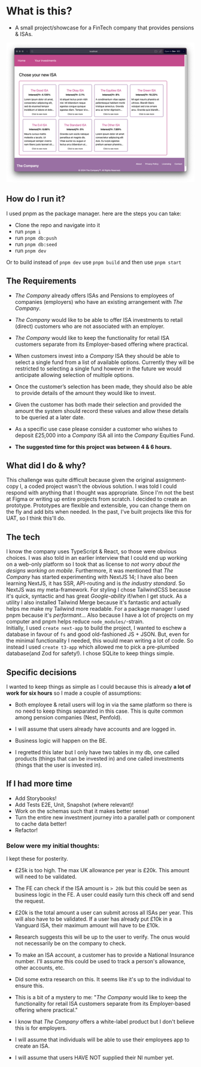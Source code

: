 # What is this?

- A small project/showcase for a FinTech company that provides pensions & ISAs.

![alt text](image.png)

## How do I run it?

I used pnpm as the package manager.
here are the steps you can take:

- Clone the repo and navigate into it
- run `pnpm i`
- run `pnpm db:push`
- run `pnpm db:seed`
- run `pnpm dev`

Or to build instead of `pnpm dev` use `pnpm build` and then use `pnpm start`

## The Requirements

- _The Company_ already offers ISAs and Pensions to employees of companies (employers) who have an existing arrangement with _The Company_.

- _The Company_ would like to be able to offer ISA investments to retail (direct) customers who are not associated with an employer.

- _The Company_ would like to keep the functionality for retail ISA customers separate from its Employer-based offering where practical.

- When customers invest into a _Company_ ISA they should be able to select a single fund from a list of available options. Currently they will be restricted to selecting a single fund however in the future we would anticipate allowing selection of multiple options.

- Once the customer’s selection has been made, they should also be able to provide details of the amount they would like to invest.

- Given the customer has both made their selection and provided the amount the system should record these values and allow these details to be queried at a later date.

- As a specific use case please consider a customer who wishes to deposit £25,000 into a _Company_ ISA all into the _Company_ Equities Fund.

- **The suggested time for this project was between 4 & 6 hours.**

## What did I do & why?

This challenge was quite difficult because given the original assignment-copy I, a coded project wasn't the obvious solution. I was told I could respond with anything that I thought was appropriate. Since I'm not the best at Figma or writing up entire projects from scratch. I decided to create an prototype. Prototypes are flexible and extensible, you can change them on the fly and add bits when needed. In the past, I've built projects like this for UAT, so I think this'll do.

## The tech

I know the company uses TypeScript & React, so those were obvious choices. I was also told in an earlier interview that I could end up working on a web-only platform so I took that as license to _not worry about the designs working on mobile_. Furthermore, it was mentioned that _The Company_ has started experimenting with NextJS 14; I have also been learning NextJS, it has SSR, API-routing and is _the industry standard_. So NextJS was my meta-framework.
For styling I chose TailwindCSS because it's quick, syntactic and has great _Google-ability_ if/when I get stuck. As a utility I also installed Tailwind Merge because it's fantastic and actually helps me make my Tailwind more readable.
For a package manager I used pnpm because it's _performant_... Also because I have a lot of projects on my computer and pnpm helps reduce `node_modules/`-strain.  
Initially, I used `create next-app` to build the project, I wanted to eschew a database in favour of `fs` and good old-fashioned JS + JSON. But, even for the minimal functionality I needed, this would mean writing a lot of code. So instead I used `create t3-app` which allowed me to pick a pre-plumbed database(and Zod for safety!). I chose SQLite to keep things simple.

## Specific decisions

I wanted to keep things as simple as I could because this is already **a lot of work for six hours** so I made a couple of assumptions:

- Both employee & retail users will log in via the same platform so there is no need to keep things separated in this case. This is quite common among pension companies (Nest, Penfold).

- I will assume that users already have accounts and are logged in.

- Business logic will happen on the BE.

- I regretted this later but I only have two tables in my db, one called products (things that can be invested in) and one called investments (things that the user is invested in).

## If I had more time

- Add Storybooks!
- Add Tests E2E, Unit, Snapshot (where relevant)!
- Work on the schemas such that it makes better sense!
- Turn the entire new investment journey into a parallel path or component to cache data better!
- Refactor!

### Below were my initial thoughts:

I kept these for posterity.

- £25k is too high. The max UK allowance per year is £20k. This amount will need to be validated.

- The FE can check if the ISA amount is `> 20k` but this could be seen as business logic in the FE. A user could easily turn this check off and send the request.

- £20k is the total amount a user can submit across all ISAs per year. This will also have to be validated. If a user has already put £10k in a Vanguard ISA, their maximum amount will have to be £10k.

- Research suggests this will be up to the user to verify. The onus would not necessarily be on the company to check.

- To make an ISA account, a customer has to provide a National Insurance number. I'll assume this could be used to track a person's allowance, other accounts, etc.

- Did some extra research on this. It seems like it's up to the individual to ensure this.

- This is a bit of a mystery to me: "_The Company_ would like to keep the functionality for retail ISA customers separate from its Employer-based offering where practical."

- I know that _The Company_ offers a white-label product but I don't believe this is for employers.

- I will assume that individuals will be able to use their employees app to create an ISA.

- I will assume that users HAVE NOT supplied their NI number yet.
